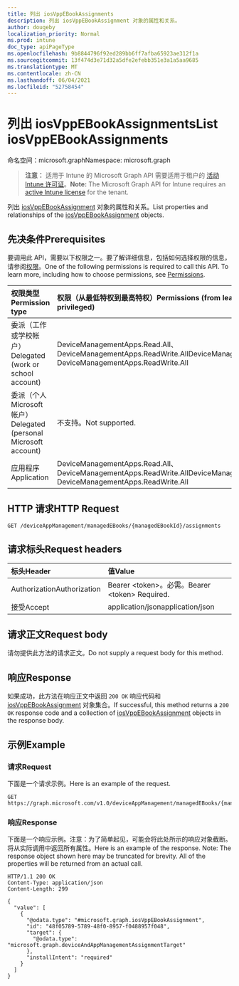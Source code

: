 ```yaml
---
title: 列出 iosVppEBookAssignments
description: 列出 iosVppEBookAssignment 对象的属性和关系。
author: dougeby
localization_priority: Normal
ms.prod: intune
doc_type: apiPageType
ms.openlocfilehash: 9b8844796f92ed289bb6ff7afba65923ae312f1a
ms.sourcegitcommit: 13f474d3e71d32a5dfe2efebb351e3a1a5aa9685
ms.translationtype: MT
ms.contentlocale: zh-CN
ms.lasthandoff: 06/04/2021
ms.locfileid: "52758454"
---
```

# <a name="list-iosvppebookassignments"></a><span data-ttu-id="8c96c-103">列出 iosVppEBookAssignments</span><span class="sxs-lookup"><span data-stu-id="8c96c-103">List iosVppEBookAssignments</span></span>

<span data-ttu-id="8c96c-104">命名空间：microsoft.graph</span><span class="sxs-lookup"><span data-stu-id="8c96c-104">Namespace: microsoft.graph</span></span>

> <span data-ttu-id="8c96c-105">**注意：** 适用于 Intune 的 Microsoft Graph API 需要适用于租户的 [活动 Intune 许可证](https://go.microsoft.com/fwlink/?linkid=839381)。</span><span class="sxs-lookup"><span data-stu-id="8c96c-105">**Note:** The Microsoft Graph API for Intune requires an [active Intune license](https://go.microsoft.com/fwlink/?linkid=839381) for the tenant.</span></span>

<span data-ttu-id="8c96c-106">列出 [iosVppEBookAssignment](../resources/intune-books-iosvppebookassignment.md) 对象的属性和关系。</span><span class="sxs-lookup"><span data-stu-id="8c96c-106">List properties and relationships of the [iosVppEBookAssignment](../resources/intune-books-iosvppebookassignment.md) objects.</span></span>

## <a name="prerequisites"></a><span data-ttu-id="8c96c-107">先决条件</span><span class="sxs-lookup"><span data-stu-id="8c96c-107">Prerequisites</span></span>
<span data-ttu-id="8c96c-p101">要调用此 API，需要以下权限之一。要了解详细信息，包括如何选择权限的信息，请参阅[权限](/graph/permissions-reference)。</span><span class="sxs-lookup"><span data-stu-id="8c96c-p101">One of the following permissions is required to call this API. To learn more, including how to choose permissions, see [Permissions](/graph/permissions-reference).</span></span>

|<span data-ttu-id="8c96c-110">权限类型</span><span class="sxs-lookup"><span data-stu-id="8c96c-110">Permission type</span></span>|<span data-ttu-id="8c96c-111">权限（从最低特权到最高特权）</span><span class="sxs-lookup"><span data-stu-id="8c96c-111">Permissions (from least to most privileged)</span></span>|
|:---|:---|
|<span data-ttu-id="8c96c-112">委派（工作或学校帐户）</span><span class="sxs-lookup"><span data-stu-id="8c96c-112">Delegated (work or school account)</span></span>|<span data-ttu-id="8c96c-113">DeviceManagementApps.Read.All、DeviceManagementApps.ReadWrite.All</span><span class="sxs-lookup"><span data-stu-id="8c96c-113">DeviceManagementApps.Read.All, DeviceManagementApps.ReadWrite.All</span></span>|
|<span data-ttu-id="8c96c-114">委派（个人 Microsoft 帐户）</span><span class="sxs-lookup"><span data-stu-id="8c96c-114">Delegated (personal Microsoft account)</span></span>|<span data-ttu-id="8c96c-115">不支持。</span><span class="sxs-lookup"><span data-stu-id="8c96c-115">Not supported.</span></span>|
|<span data-ttu-id="8c96c-116">应用程序</span><span class="sxs-lookup"><span data-stu-id="8c96c-116">Application</span></span>|<span data-ttu-id="8c96c-117">DeviceManagementApps.Read.All、DeviceManagementApps.ReadWrite.All</span><span class="sxs-lookup"><span data-stu-id="8c96c-117">DeviceManagementApps.Read.All, DeviceManagementApps.ReadWrite.All</span></span>|

## <a name="http-request"></a><span data-ttu-id="8c96c-118">HTTP 请求</span><span class="sxs-lookup"><span data-stu-id="8c96c-118">HTTP Request</span></span>
<!-- {
  "blockType": "ignored"
}
-->
``` http
GET /deviceAppManagement/managedEBooks/{managedEBookId}/assignments
```

## <a name="request-headers"></a><span data-ttu-id="8c96c-119">请求标头</span><span class="sxs-lookup"><span data-stu-id="8c96c-119">Request headers</span></span>
|<span data-ttu-id="8c96c-120">标头</span><span class="sxs-lookup"><span data-stu-id="8c96c-120">Header</span></span>|<span data-ttu-id="8c96c-121">值</span><span class="sxs-lookup"><span data-stu-id="8c96c-121">Value</span></span>|
|:---|:---|
|<span data-ttu-id="8c96c-122">Authorization</span><span class="sxs-lookup"><span data-stu-id="8c96c-122">Authorization</span></span>|<span data-ttu-id="8c96c-123">Bearer &lt;token&gt;。必需。</span><span class="sxs-lookup"><span data-stu-id="8c96c-123">Bearer &lt;token&gt; Required.</span></span>|
|<span data-ttu-id="8c96c-124">接受</span><span class="sxs-lookup"><span data-stu-id="8c96c-124">Accept</span></span>|<span data-ttu-id="8c96c-125">application/json</span><span class="sxs-lookup"><span data-stu-id="8c96c-125">application/json</span></span>|

## <a name="request-body"></a><span data-ttu-id="8c96c-126">请求正文</span><span class="sxs-lookup"><span data-stu-id="8c96c-126">Request body</span></span>
<span data-ttu-id="8c96c-127">请勿提供此方法的请求正文。</span><span class="sxs-lookup"><span data-stu-id="8c96c-127">Do not supply a request body for this method.</span></span>

## <a name="response"></a><span data-ttu-id="8c96c-128">响应</span><span class="sxs-lookup"><span data-stu-id="8c96c-128">Response</span></span>
<span data-ttu-id="8c96c-129">如果成功，此方法在响应正文中返回 `200 OK` 响应代码和 [iosVppEBookAssignment](../resources/intune-books-iosvppebookassignment.md) 对象集合。</span><span class="sxs-lookup"><span data-stu-id="8c96c-129">If successful, this method returns a `200 OK` response code and a collection of [iosVppEBookAssignment](../resources/intune-books-iosvppebookassignment.md) objects in the response body.</span></span>

## <a name="example"></a><span data-ttu-id="8c96c-130">示例</span><span class="sxs-lookup"><span data-stu-id="8c96c-130">Example</span></span>

### <a name="request"></a><span data-ttu-id="8c96c-131">请求</span><span class="sxs-lookup"><span data-stu-id="8c96c-131">Request</span></span>
<span data-ttu-id="8c96c-132">下面是一个请求示例。</span><span class="sxs-lookup"><span data-stu-id="8c96c-132">Here is an example of the request.</span></span>
``` http
GET https://graph.microsoft.com/v1.0/deviceAppManagement/managedEBooks/{managedEBookId}/assignments
```

### <a name="response"></a><span data-ttu-id="8c96c-133">响应</span><span class="sxs-lookup"><span data-stu-id="8c96c-133">Response</span></span>
<span data-ttu-id="8c96c-p102">下面是一个响应示例。注意：为了简单起见，可能会将此处所示的响应对象截断。将从实际调用中返回所有属性。</span><span class="sxs-lookup"><span data-stu-id="8c96c-p102">Here is an example of the response. Note: The response object shown here may be truncated for brevity. All of the properties will be returned from an actual call.</span></span>
``` http
HTTP/1.1 200 OK
Content-Type: application/json
Content-Length: 299

{
  "value": [
    {
      "@odata.type": "#microsoft.graph.iosVppEBookAssignment",
      "id": "48f05789-5789-48f0-8957-f0488957f048",
      "target": {
        "@odata.type": "microsoft.graph.deviceAndAppManagementAssignmentTarget"
      },
      "installIntent": "required"
    }
  ]
}
```




